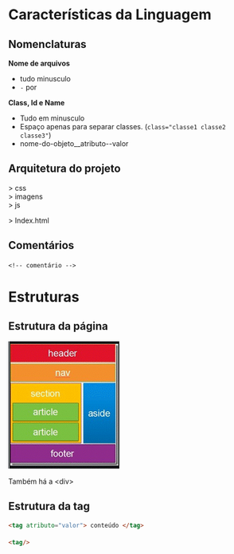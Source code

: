 # Características da Linguagem

## Nomenclaturas

**Nome de arquivos** 

* tudo minusculo
* `-` por &nbsp; ` `

**Class, Id e Name**

* Tudo em minusculo
* Espaço apenas para separar classes. (`class="classe1 classe2 classe3"`)
* nome-do-objeto__atributo--valor

## Arquitetura do projeto  

\> css  
\> imagens  
\> js  

\> Index.html

## Comentários

`<!-- comentário -->`

# Estruturas 

## Estrutura da página

<img src="../mais/imagens/divisamho.gif">

Também há a \<div>

## Estrutura da tag

```html
<tag atributo="valor"> conteúdo	</tag>

<tag/>
```
